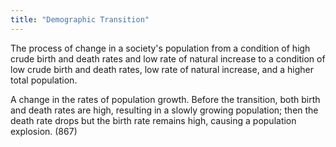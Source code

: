 ```yaml
---
title: "Demographic Transition"
---
```

The process of change in a society's population from a condition of high crude birth and death rates and low rate of natural increase to a condition of low crude birth and death rates, low rate of natural increase, and a higher total population.

A change in the rates of population growth. Before the transition, both birth and death rates are high, resulting in a slowly growing population; then the death rate drops but the birth rate remains high, causing a population explosion. (867)

